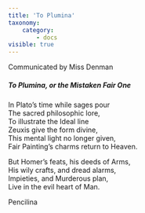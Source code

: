 ```yaml
---
title: 'To Plumina'
taxonomy:
    category:
        - docs
visible: true
---
```


<div class="author">Communicated by Miss Denman</div>

##### To Plumina, or the Mistaken Fair One  
  
In Plato’s time while sages pour  
The sacred philosophic lore,  
To illustrate the Ideal line  
Zeuxis give the form divine,  
This mental light no longer given,  
Fair Painting’s charms return to Heaven.  
  
But Homer’s feats, his deeds of Arms,  
His wily crafts, and dread alarms,  
Impieties, and Murderous plan,  
Live in the evil heart of Man.  
  
Pencilina  
